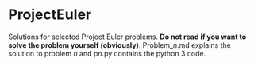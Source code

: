 # ProjectEuler
Solutions for selected Project Euler problems. **Do not read if you want to solve the problem yourself (obviously)**. Problem_*n*.md explains the solution to problem *n* and p*n*.py contains the python 3 code.
